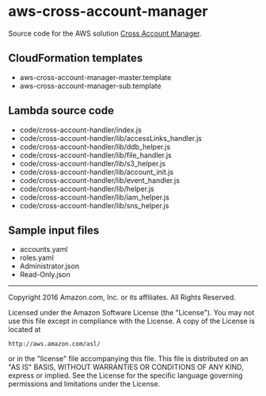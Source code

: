 # aws-cross-account-manager

Source code for the AWS solution [Cross Account Manager](https://aws.amazon.com/answers/account-management/aws-multi-account-security-strategy/).

## CloudFormation templates

- aws-cross-account-manager-master.template
- aws-cross-account-manager-sub.template

## Lambda source code

- code/cross-account-handler/index.js
- code/cross-account-handler/lib/accessLinks_handler.js
- code/cross-account-handler/lib/ddb_helper.js		
- code/cross-account-handler/lib/file_handler.js		
- code/cross-account-handler/lib/s3_helper.js
- code/cross-account-handler/lib/account_init.js		
- code/cross-account-handler/lib/event_handler.js
- code/cross-account-handler/lib/helper.js		
- code/cross-account-handler/lib/iam_helper.js		
- code/cross-account-handler/lib/sns_helper.js

## Sample input files

- accounts.yaml
- roles.yaml
- Administrator.json
- Read-Only.json

***

Copyright 2016 Amazon.com, Inc. or its affiliates. All Rights Reserved.

Licensed under the Amazon Software License (the "License"). You may not use this file except in compliance with the License. A copy of the License is located at

    http://aws.amazon.com/asl/

or in the "license" file accompanying this file. This file is distributed on an "AS IS" BASIS, WITHOUT WARRANTIES OR CONDITIONS OF ANY KIND, express or implied. See the License for the specific language governing permissions and limitations under the License.
